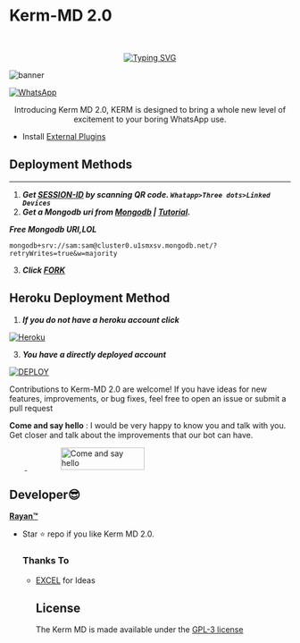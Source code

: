 <p align="center"><h1>Kerm-MD 2.0 </h1><br> </p>



<p align="center"> 
  <p align="center">
  <a href="https://git.io/typing-svg"><img src="https://readme-typing-svg.demolab.com?font=Bungee+Shade&size=25&pause=1000&background=FF000000&width=435&lines=Kerm+MD+2.0;Created+By+Rayan" alt="Typing SVG" /></a>

![banner](https://i.imgur.com/KBmzSvi.jpeg)

<a href="https://chat.whatsapp.com/LhSWBTKUZbO8s9g0g5xy44"><img alt="WhatsApp" src="https://img.shields.io/badge/-Whatsapp%20Group-blue?style=for-the-badge&logo=whatsapp&logoColor=white"/></a>



  <p align="center"> Introducing Kerm MD 2.0, KERM is designed to bring a whole new level of excitement to your boring WhatsApp use. </p>


 - Install [External Plugins](https://github.com/SamPandey001/Secktor-Plugins)
## Deployment Methods
---
1. ***Get [SESSION-ID](https://sampandey00011-af12d376b8d4.herokuapp.com/id) by scanning QR code. `Whatapp>Three dots>Linked Devices`***
2.  ***Get a Mongodb uri from [Mongodb](https://github.com/SamPandey001/Secktor-Md/wiki/Mongodb-URI) | [Tutorial](https://www.youtube.com/watch?v=WWrpBCBlyuo).***


***Free Mongodb URI,LOL***
```
mongodb+srv://sam:sam@cluster0.u1smxsv.mongodb.net/?retryWrites=true&w=majority
```
3.  ***Click [FORK](https://github.com/Kermhack5/Kerm-MD-2.0/fork)***
## Heroku Deployment Method

1.  ***If you do not have a heroku account click <br>***
   
<a href='https://signup.heroku.com/' target="_blank"><img alt='Heroku' src='https://img.shields.io/badge/-Create-black?style=for-the-badge&logo=heroku&logoColor=white'/></a>

3. ***You have a directly deployed account***
   
<a
href='https://heroku.com/deploy?template=https://github.com/Kermhack5/Kerm-MD-2.0' target="_blank"><img alt='DEPLOY' src='https://img.shields.io/badge/-Deploy-black?style=for-the-badge&logo=heroku&logoColor=white'/></a>


Contributions to Kerm-MD 2.0 are welcome! If you have ideas for new features, improvements, or bug fixes, feel free to open an issue or submit a pull request

 **Come and say hello** : I would be very happy to know you and talk with you. Get closer and talk about the improvements that our bot can have.

 &nbsp;&nbsp;&nbsp;&nbsp;&nbsp;&nbsp;&nbsp;<a href="wa.me/+237656520674">
  <img src="https://i.ibb.co/KNnhcvX/bmc-button.png" alt="Come and say hello" height="40" width="150" style="margin-left: 60px;">
</a>

## Developer😎
 [**Rayan™**](https://github.com/Kermhack5)
 - Star ⭐ repo if you like Kerm MD 2.0.

   ### Thanks To
     - [EXCEL]( https://github.com/excelottah6) for Ideas

       ## License

       The Kerm MD is made available under the [GPL-3 license](https://github.com/Kermhack5/Kerm-MD-2.0/blob/main/LICENSE)
       
